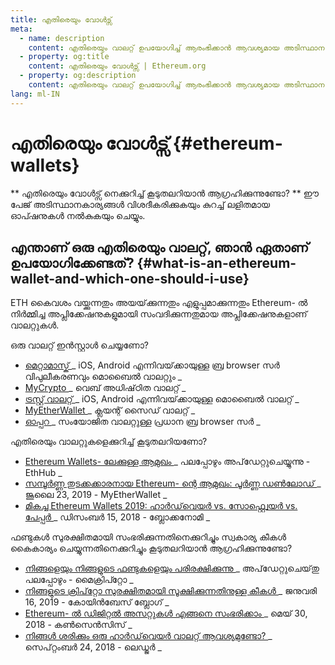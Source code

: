 ```yaml
---
title: എതിരെയും വോൾട്സ്
meta:
  - name: description
    content: എതിരെയും വാലറ്റ് ഉപയോഗിച്ച് ആരംഭിക്കാൻ ആവശ്യമായ അടിസ്ഥാന വിവരങ്ങൾ.
  - property: og:title
    content: എതിരെയും വോൾട്സ് | Ethereum.org
  - property: og:description
    content: എതിരെയും വാലറ്റ് ഉപയോഗിച്ച് ആരംഭിക്കാൻ ആവശ്യമായ അടിസ്ഥാന വിവരങ്ങൾ.
lang: ml-IN
---
```


# എതിരെയും വോൾട്സ് {#ethereum-wallets}

<div class="featured">

** എതിരെയും വോൾട്സ് നെക്കുറിച്ച് കൂടുതലറിയാൻ ആഗ്രഹിക്കുന്നുണ്ടോ? ** ഈ പേജ് അടിസ്ഥാനകാര്യങ്ങൾ വിശദീകരിക്കുകയും കുറച്ച് ലളിതമായ ഓപ്ഷനുകൾ നൽകുകയും ചെയ്യും.

</div>

## എന്താണ് ഒരു എതിരെയും വാലറ്റ്, ഞാൻ ഏതാണ് ഉപയോഗിക്കേണ്ടത്? {#what-is-an-ethereum-wallet-and-which-one-should-i-use}

ETH കൈവശം വയ്ക്കുന്നതും അയയ്‌ക്കുന്നതും എളുപ്പമാക്കുന്നതും Ethereum- ൽ നിർമ്മിച്ച അപ്ലിക്കേഷനുകളുമായി സംവദിക്കുന്നതുമായ അപ്ലിക്കേഷനുകളാണ് വാലറ്റുകൾ.

ഒരു വാലറ്റ് ഇൻസ്റ്റാൾ ചെയ്യണോ?

- [ മെറ്റാമാസ്ക് ](https://metamask.io) _ iOS, Android എന്നിവയ്‌ക്കായുള്ള ബ്ര browser സർ വിപുലീകരണവും മൊബൈൽ വാലറ്റും _
- [ MyCrypto ](https://mycrypto.com) _ വെബ് അധിഷ്‌ഠിത വാലറ്റ് _
- [ ട്രസ്റ്റ് വാലറ്റ് ](https://trustwallet.com/) _ iOS, Android എന്നിവയ്‌ക്കായുള്ള മൊബൈൽ വാലറ്റ് _
- [ MyEtherWallet ](https://www.myetherwallet.com/) _ ക്ലയന്റ് സൈഡ് വാലറ്റ് _
- [ ഓപ്പറ ](https://www.opera.com/crypto) _ സംയോജിത വാലറ്റുള്ള പ്രധാന ബ്ര browser സർ _

എതിരെയും വാലറ്റുകളെക്കുറിച്ച് കൂടുതലറിയണോ?

- [ Ethereum Wallets- ലേക്കുള്ള ആമുഖം ](https://docs.ethhub.io/using-ethereum/wallets/intro-to-ethereum-wallets/) _ പലപ്പോഴും അപ്‌ഡേറ്റുചെയ്യുന്നു - EthHub _
- [ സമ്പൂർണ്ണ തുടക്കക്കാരനായ Ethereum- ന്റെ ആമുഖം: പൂർണ്ണ ഡൺ‌ലോഡ് ](https://www.mewtopia.com/absolute-beginners-guide/) _ ജൂലൈ 23, 2019 - MyEtherWallet _
- [ മികച്ച Ethereum Wallets 2019: ഹാർഡ്‌വെയർ vs. സോഫ്റ്റ്വെയർ vs. പേപ്പർ ](https://blockonomi.com/best-ethereum-wallets/) _ ഡിസംബർ 15, 2018 - ബ്ലോക്കനോമി _

ഫണ്ടുകൾ സുരക്ഷിതമായി സംഭരിക്കുന്നതിനെക്കുറിച്ചും സ്വകാര്യ കീകൾ കൈകാര്യം ചെയ്യുന്നതിനെക്കുറിച്ചും കൂടുതലറിയാൻ ആഗ്രഹിക്കുന്നുണ്ടോ?

- [ നിങ്ങളെയും നിങ്ങളുടെ ഫണ്ടുകളെയും പരിരക്ഷിക്കുന്നു ](https://support.mycrypto.com/staying-safe/protecting-yourself-and-your-funds) _ അപ്‌ഡേറ്റുചെയ്‌തു പലപ്പോഴും - മൈക്രിപ്റ്റോ _
- [ നിങ്ങളുടെ ക്രിപ്‌റ്റോ സുരക്ഷിതമായി സൂക്ഷിക്കുന്നതിനുള്ള കീകൾ ](https://blog.coinbase.com/the-keys-to-keeping-your-crypto-safe-96d497cce6cf) _ ജനുവരി 16, 2019 - കോയിൻബേസ് ബ്ലോഗ് _
- [ Ethereum- ൽ ഡിജിറ്റൽ അസറ്റുകൾ എങ്ങനെ സംഭരിക്കാം ](https://media.consensys.net/how-to-store-digital-assets-on-ethereum-a2bfdcf66bd0) _ മെയ് 30, 2018 - കൺസെൻസിസ് _
- [ നിങ്ങൾ ശരിക്കും ഒരു ഹാർഡ്‌വെയർ വാലറ്റ് ആവശ്യമുണ്ടോ? ](https://medium.com/ledger-on-security-and-blockchain/ledger-101-part-1-do-you-really-need-a-hardware-wallet-7f5abbadd945) _ സെപ്റ്റംബർ 24, 2018 - ലെഡ്ജർ _
